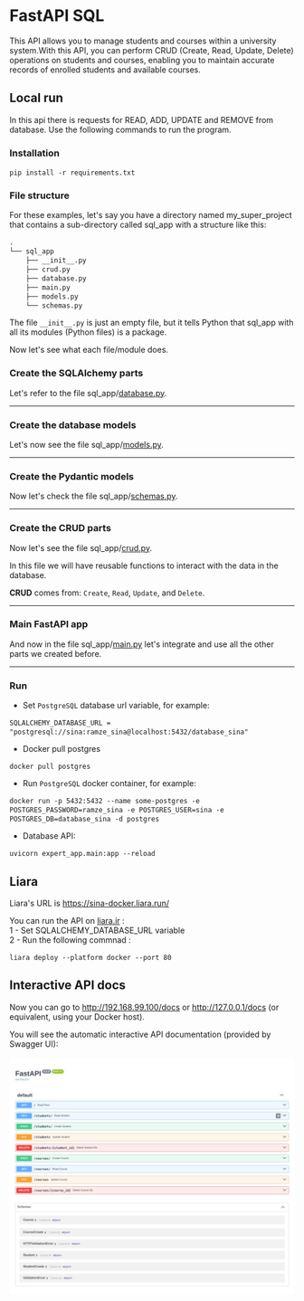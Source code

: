 # FastAPI SQL

This API allows you to manage students and courses within a university system.With this API, you can perform CRUD (Create, Read, Update, Delete) operations on students and courses, enabling you to maintain accurate records of enrolled students and available courses.

## Local run

In this api there is requests for READ, ADD, UPDATE and REMOVE from database.
Use the following commands to run the program.

### Installation

```
pip install -r requirements.txt
```

### File structure

For these examples, let's say you have a directory named my_super_project that contains a sub-directory called sql_app with a structure like this:

```
.
└── sql_app
    ├── __init__.py
    ├── crud.py
    ├── database.py
    ├── main.py
    ├── models.py
    └── schemas.py
```

The file `__init__.py` is just an empty file, but it tells Python that sql_app with all its modules (Python files) is a package.

Now let's see what each file/module does.

### Create the SQLAlchemy parts

Let's refer to the file sql_app/[database.py](https://github.com/SinaHosseini/PyDeployment/blob/main/1.6.FastAPI%20SQL/expert_app/database.py).<hr>

### Create the database models

Let's now see the file sql_app/[models.py](https://github.com/SinaHosseini/PyDeployment/blob/main/1.6.FastAPI%20SQL/expert_app/models.py).<hr>

### Create the Pydantic models

Now let's check the file sql_app/[schemas.py](https://github.com/SinaHosseini/PyDeployment/blob/main/1.6.FastAPI%20SQL/expert_app/schemas.py).<hr>

### Create the CRUD parts

Now let's see the file sql_app/[crud.py](https://github.com/SinaHosseini/PyDeployment/blob/main/1.6.FastAPI%20SQL/expert_app/crud.py).

In this file we will have reusable functions to interact with the data in the database.

**CRUD** comes from: `Create`, `Read`, `Update`, and `Delete`.<hr>

### Main FastAPI app

And now in the file sql_app/[main.py](https://github.com/SinaHosseini/PyDeployment/blob/main/1.6.FastAPI%20SQL/expert_app/main.py) let's integrate and use all the other parts we created before.<hr>

### Run

- Set `PostgreSQL` database url variable, for example:

```
SQLALCHEMY_DATABASE_URL = "postgresql://sina:ramze_sina@localhost:5432/database_sina"
```

- Docker pull postgres

```
docker pull postgres
```

- Run `PostgreSQL` docker container, for example:

```
docker run -p 5432:5432 --name some-postgres -e POSTGRES_PASSWORD=ramze_sina -e POSTGRES_USER=sina -e POSTGRES_DB=database_sina -d postgres
```

- Database API:

```
uvicorn expert_app.main:app --reload
```

## Liara

Liara's URL is https://sina-docker.liara.run/

You can run the API on [liara.ir](https://console.liara.ir/) :<br>
1 - Set SQLALCHEMY_DATABASE_URL variable<br>
2 - Run the following commnad :

```
liara deploy --platform docker --port 80
```

## Interactive API docs

Now you can go to http://192.168.99.100/docs or http://127.0.0.1/docs (or equivalent, using your Docker host).

You will see the automatic interactive API documentation (provided by Swagger UI):<br><br>
![pic](photo_2024-05-23_20-30-31.jpg?raw=True)
